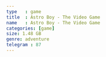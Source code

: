 ```yaml
---
type   : game
title  : Astro Boy - The Video Game
name   : Astro Boy - The Video Game
categories: [game]
size: 1.48 GB
genre: adventure
telegram : 87
---
```


